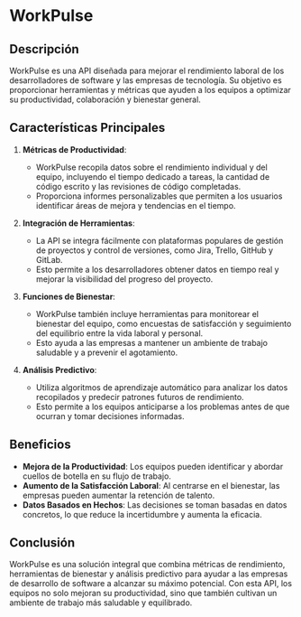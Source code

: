 # WorkPulse

## Descripción
WorkPulse es una API diseñada para mejorar el rendimiento laboral de los desarrolladores de software y las empresas de tecnología. Su objetivo es proporcionar herramientas y métricas que ayuden a los equipos a optimizar su productividad, colaboración y bienestar general.

## Características Principales

1. **Métricas de Productividad**:
   - WorkPulse recopila datos sobre el rendimiento individual y del equipo, incluyendo el tiempo dedicado a tareas, la cantidad de código escrito y las revisiones de código completadas.
   - Proporciona informes personalizables que permiten a los usuarios identificar áreas de mejora y tendencias en el tiempo.

2. **Integración de Herramientas**:
   - La API se integra fácilmente con plataformas populares de gestión de proyectos y control de versiones, como Jira, Trello, GitHub y GitLab.
   - Esto permite a los desarrolladores obtener datos en tiempo real y mejorar la visibilidad del progreso del proyecto.

3. **Funciones de Bienestar**:
   - WorkPulse también incluye herramientas para monitorear el bienestar del equipo, como encuestas de satisfacción y seguimiento del equilibrio entre la vida laboral y personal.
   - Esto ayuda a las empresas a mantener un ambiente de trabajo saludable y a prevenir el agotamiento.

4. **Análisis Predictivo**:
   - Utiliza algoritmos de aprendizaje automático para analizar los datos recopilados y predecir patrones futuros de rendimiento.
   - Esto permite a los equipos anticiparse a los problemas antes de que ocurran y tomar decisiones informadas.

## Beneficios
- **Mejora de la Productividad**: Los equipos pueden identificar y abordar cuellos de botella en su flujo de trabajo.
- **Aumento de la Satisfacción Laboral**: Al centrarse en el bienestar, las empresas pueden aumentar la retención de talento.
- **Datos Basados en Hechos**: Las decisiones se toman basadas en datos concretos, lo que reduce la incertidumbre y aumenta la eficacia.

## Conclusión
WorkPulse es una solución integral que combina métricas de rendimiento, herramientas de bienestar y análisis predictivo para ayudar a las empresas de desarrollo de software a alcanzar su máximo potencial. Con esta API, los equipos no solo mejoran su productividad, sino que también cultivan un ambiente de trabajo más saludable y equilibrado.

